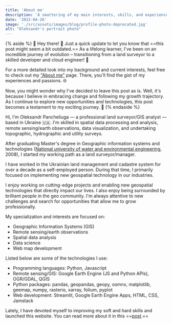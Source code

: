 ```yaml
---
title: 'About me'
description: 'A smattering of my main interests, skills, and experience.'
date: '2022-04-26'
image: './src/assets/images/blog/profile-photo-deprecated.jpg'
alt: "Oleksandr's portrait photo"
---
```


{% aside %} 📅 Hey there! 👋 Just a quick update to let you know that ==this post might seem a bit outdated.== As a lifelong learner, I've been on an incredible journey of evolution – transitioning from a land surveyor to a skilled developer and cloud engineer! 🚀

For a more detailed look into my background and current interests, feel free to check out my ["About me"](/about/) page. There, you'll find the gist of my experiences and passions. 🌐

Now, you might wonder why I've decided to leave this post as is. Well, it's because I believe in embracing change and following my growth trajectory. As I continue to explore new opportunities and technologies, this post becomes a testament to my exciting journey. 🌱 {% endaside %}

Hi, I'm Oleksandr Pancheliuga — a professional land surveyor/GIS analyst — based in Ukraine 🇺🇦. I'm skilled in spatial data processing and analysis, remote sensing/earth observations, data visualization, and undertaking topographic, hydrographic and utility surveys.

After graduating Master's degree in Geographic information systems and technologies ([National university of water and environmental engineering](https://nuwm.edu.ua/en/), 2008), I started my working path as a land surveyor/manager.

I have worked in the Ukrainian land management and cadastre system for over a decade as a self-employed person. During that time, I primarily focused on implementing new geospatial technology in our industries.

I enjoy working on cutting-edge projects and enabling new geospatial technologies that directly impact our lives. I also enjoy being surrounded by brilliant people in the geo community. I'm always attentive to new challenges and search for opportunities that allow me to grow professionally.

My specialization and interests are focused on:

- Geographic Information Systems (GIS)
- Remote sensing/earth observations
- Spatial data analysis
- Data science
- Web map development

Listed below are some of the technologies I use:

- Programming languages: Python, Javascript
- Remote sensing/GIS: Google Earth Engine (JS and Python APIs), OGR/GDAL, QGIS
- Python packages: pandas, geopandas, geopy, osmnx, matplotlib, geemap, numpy, rasterio, xarray, folium, pyplot
- Web development: Streamlit, Google Earth Engine Apps, HTML, CSS, Jamstack

Lately, I have devoted myself to improving my soft and hard skills and launched this website. You can read more about it in this ==[post](/blog/the-very-first-post/).==
